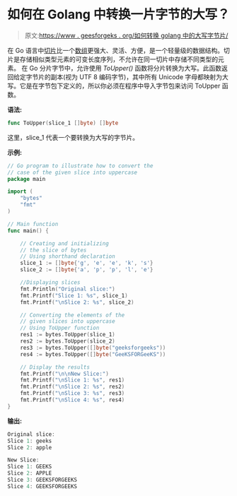 # 如何在 Golang 中转换一片字节的大写？

> 原文:[https://www . geesforgeks . org/如何转换 golang 中的大写字节片/](https://www.geeksforgeeks.org/how-to-convert-a-slice-of-bytes-in-uppercase-in-golang/)

在 Go 语言中[切片](https://www.geeksforgeeks.org/slices-in-golang/)比一个[数组](https://www.geeksforgeeks.org/arrays-in-go/)更强大、灵活、方便，是一个轻量级的数据结构。切片是存储相似类型元素的可变长度序列，不允许在同一切片中存储不同类型的元素。
在 Go 分片字节中，允许使用 *ToUpper()* 函数将分片转换为大写。此函数返回给定字节片的副本(视为 UTF 8 编码字节)，其中所有 Unicode 字母都映射为大写。它是在字节包下定义的，所以你必须在程序中导入字节包来访问 ToUpper 函数。

**语法:**

```go
func ToUpper(slice_1 []byte) []byte
```

这里，slice_1 代表一个要转换为大写的字节片。

**示例:**

```go
// Go program to illustrate how to convert the
// case of the given slice into uppercase
package main

import (
    "bytes"
    "fmt"
)

// Main function
func main() {

    // Creating and initializing
    // the slice of bytes
    // Using shorthand declaration
    slice_1 := []byte{'g', 'e', 'e', 'k', 's'}
    slice_2 := []byte{'a', 'p', 'p', 'l', 'e'}

    //Displaying slices
    fmt.Println("Original slice:")
    fmt.Printf("Slice 1: %s", slice_1)
    fmt.Printf("\nSlice 2: %s", slice_2)

    // Converting the elements of the
    // given slices into uppercase
    // Using ToUpper function
    res1 := bytes.ToUpper(slice_1)
    res2 := bytes.ToUpper(slice_2)
    res3 := bytes.ToUpper([]byte("geeksforgeeks"))
    res4 := bytes.ToUpper([]byte("GeeKSFORGeeKS"))

    // Display the results
    fmt.Printf("\n\nNew Slice:")
    fmt.Printf("\nSlice 1: %s", res1)
    fmt.Printf("\nSlice 2: %s", res2)
    fmt.Printf("\nSlice 3: %s", res3)
    fmt.Printf("\nSlice 4: %s", res4)
}
```

**输出:**

```go
Original slice:
Slice 1: geeks
Slice 2: apple

New Slice:
Slice 1: GEEKS
Slice 2: APPLE
Slice 3: GEEKSFORGEEKS
Slice 4: GEEKSFORGEEKS

```